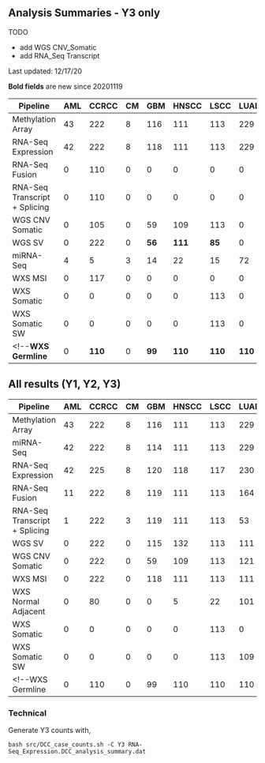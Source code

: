 ## Analysis Summaries - Y3 only

TODO

* add WGS CNV_Somatic
* add RNA_Seq Transcript

Last updated: 12/17/20

**Bold fields** are new since 20201119

Pipeline                        | AML | CCRCC | CM  | GBM | HNSCC | LSCC | LUAD | PDA | SAR | UCEC | Total
---                             | --- | ----- | --- | --- | ----- | ---- | ---- | --- | --- | ---- | ---
Methylation Array               | 43  | 222   | 8   | 116 | 111   | 113  | 229  | 164 | 19  | 246  | 1271
RNA-Seq Expression              | 42  | 222   | 8   | 118 | 111   | 113  | 229  | 164 | 19  | 249  | 1275
RNA-Seq Fusion                  |  0  | 110   | 0   |   0 |   0   |   0  |   0  |  81 |  0  | **167**  | **358**
RNA-Seq Transcript + Splicing   |  0  | 110   | 0   |   0 |   0   |   0  |   0  |  81 |  0  | 145  | 336
WGS CNV Somatic                 |  0  | 105   | 0   |  59 | 109   | 113  |   0  | 166 |  0  | 217  | 769
WGS SV                          |  0  | 222   | 0   |**56**|**111**|**85**|   0  |  89 |  0 |**200**| **763**
miRNA-Seq                       |  4  |   5   | 3   |  14 |  22   |  15  |  72  |  82 |  0  |  32  | 249
WXS MSI                         |  0  | 117   | 0   |   0 |   0   |   0  |   0  | 166 |  0  | 101  | 384
WXS Somatic                     | 0   | 0     | 0   | 0   | 0     | 113  | 0    | 0   | 0   | 0    | 113
WXS Somatic SW                  | 0   | 0     | 0   | 0   | 0     | 113  | 0    | 166 | 0   | 244  | 523
<!--**WXS Germline**                | 0   | **110**   | 0   | **99**  | **110**   | **110**  | **110**  | **145** | 0   |  **95**  | **779**-->

## All results (Y1, Y2, Y3)

Pipeline                        | AML | CCRCC | CM  | GBM | HNSCC | LSCC | LUAD | PDA | SAR | UCEC | Total
---                             | --- | ----- | --- | --- | ----- | ---- | ---- | --- | --- | ---- | ---
Methylation Array               | 43  | 222   | 8   | 116 | 111   | 113  | 229  | 164 | 19  | 246  | 1271
miRNA-Seq                       | 42  | 222   | 8   | 114 | 111   | 113  | 229  | 164 | 19  | 247  | 1269
RNA-Seq Expression              | 42  | 225   | 8   | 120 | 118   | 117  | 230  | 164 | 19  | 251  | 1275
RNA-Seq Fusion                  | 11  | 222   | 8   | 119 | 111   | 113  | 164  | 164 | 19  | 244  | 1174
RNA-Seq Transcript + Splicing   | 1   | 222   | 3   | 119 | 111   | 113  | 53   | 164 | 0   | 222  | 1007
WGS SV                          | 0   | 222   | 0   | 115 | 132   | 113  | 111  | 166 | 0   | 239  | 1077
WGS CNV Somatic                 |  0  | 222   | 0   |  59 | 109   | 113  | 121  | 166 |  0  | 217  | 1007
WXS MSI                         | 0   | 222   | 0   | 118 | 111   | 113  | 111  | 166 | 0   | 244  | 1085
WXS Normal Adjacent             | 0   | 80    | 0   | 0   | 5     | 22   | 101  | 0   | 0   | 21   | 229
WXS Somatic                     | 0   | 0     | 0   | 0   | 0     | 113  | 0    | 0   | 0   | 0    | 113
WXS Somatic SW                  | 0   | 0     | 0   | 0   | 0     | 113  | 109  | 166 | 0   | 244  | 632
<!--WXS Germline                    | 0   | 110   | 0   | 99  | 110   | 110  | 110  | 145 | 0   |  95  | 779-->

### Technical
Generate Y3 counts with,
```
bash src/DCC_case_counts.sh -C Y3 RNA-Seq_Expression.DCC_analysis_summary.dat
```

